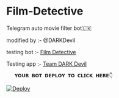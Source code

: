 # Film-Detective
Telegram auto movie filter bot🇱🇰

modified by :- @DARKDevil

testing bot :-  <a href=https://t.me/film_detective>Film Detective</a>

Testing app :-  <a href=https://dashboard.heroku.com/apps/film-detective-bot-v2>Team DARK Devil</a>


       𝗬𝗢𝗨𝗥 𝗕𝗢𝗧 𝗗𝗘𝗣𝗟𝗢𝗬 𝗧𝗢 𝗖𝗟𝗜𝗖𝗞 𝗛𝗘𝗥𝗘👇

[![Deploy](https://www.herokucdn.com/deploy/button.svg)](https://heroku.com/deploy?template=https://github.com/malindunimsara/Film-Detective)

